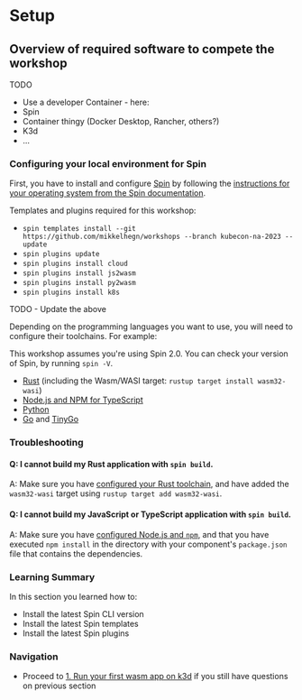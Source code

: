 # Setup

## Overview of required software to compete the workshop

TODO
- Use a developer Container - here:
- Spin
- Container thingy (Docker Desktop, Rancher, others?)
- K3d
- ...

### Configuring your local environment for Spin

First, you have to install and configure [Spin](https://fermyon.com/spin) by following the [instructions for your operating system from the Spin documentation](https://developer.fermyon.com/spin/install).

Templates and plugins required for this workshop:
- `spin templates install --git https://github.com/mikkelhegn/workshops --branch kubecon-na-2023 --update`
- `spin plugins update`
- `spin plugins install cloud`
- `spin plugins install js2wasm`
- `spin plugins install py2wasm`
- `spin plugins install k8s`

TODO - Update the above

Depending on the programming languages you want to use, you will need to configure their toolchains. For example:

This workshop assumes you're using Spin 2.0. You can check your version of Spin, by running `spin -V`.

- [Rust](https://www.rust-lang.org/learn/get-started) (including the Wasm/WASI target: `rustup target install wasm32-wasi`)
- [Node.js and NPM for TypeScript](https://docs.npmjs.com/downloading-and-installing-node-js-and-npm)
- [Python](https://www.python.org/downloads/)
- [Go](https://go.dev/doc/install) and [TinyGo](https://tinygo.org/getting-started/install)

### Troubleshooting

#### Q: I cannot build my Rust application with `spin build`.

A: Make sure you have [configured your Rust toolchain](https://www.rust-lang.org/tools/install), and have added the `wasm32-wasi` target using `rustup target add wasm32-wasi`.

#### Q: I cannot build my JavaScript or TypeScript application with `spin build`.

A: Make sure you have [configured Node.js and `npm`](https://docs.npmjs.com/downloading-and-installing-node-js-and-npm), and that you have executed `npm install` in the directory with your component's `package.json` file that contains the dependencies.

### Learning Summary

In this section you learned how to:

- Install the latest Spin CLI version
- Install the latest Spin templates
- Install the latest Spin plugins

### Navigation

- Proceed to [1. Run your first wasm app on k3d](01-run-your-first-wasm-on-k3d.md) if you still have questions on previous section

